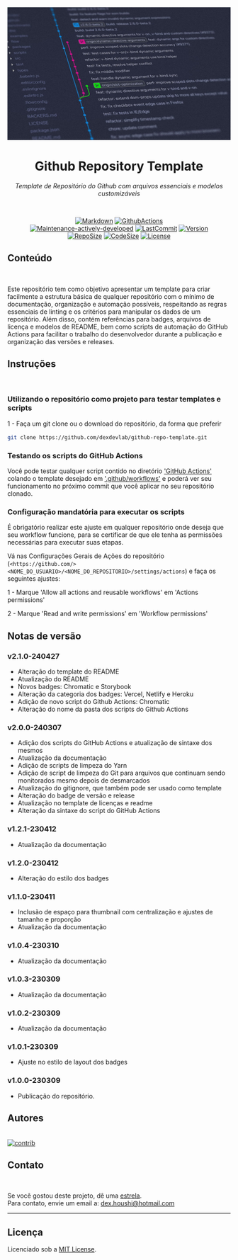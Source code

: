 <div align="center">
<img src="./assets/thumb.jpg" height='300px' width='600px' alt="thumb">
</div>

<h1 align="center">Github Repository Template</h1>
<p align=center><i align="center">Template de Repositório do Github com arquivos essenciais e modelos customizáveis</i></p>

<br>

<div align="center">

<a href="https://www.markdownguide.org"><img src="https://img.shields.io/badge/Markdown-%23000000.svg?logo=markdown&logoColor=white" height="22" alt="Markdown"/></a>
<a href="https://docs.github.com/pt/actions"><img src="https://img.shields.io/badge/github%20actions-%232671E5.svg?style=plastic&logo=githubactions&logoColor=white" height="22" alt="GithubActions"/></a>
<br>
<a href=""><img src="https://img.shields.io/badge/maintenance-actively--developed-brightgreen.svg" height="22" alt="Maintenance-actively-developed"/></a>
<a href=""><img src="https://img.shields.io/github/last-commit/dexdevlab/github-repo-template" height="22" alt="LastCommit"></a>
<a href=""><img src="https://img.shields.io/github/v/release/dexdevlab/github-repo-template" height="22" alt="Version"/></a>
<br>
<a href=""><img src="https://img.shields.io/github/repo-size/dexdevlab/github-repo-template" height="22" alt="RepoSize"/></a>
<a href=""><img src="https://img.shields.io/github/languages/code-size/dexdevlab/github-repo-template" height="22" alt="CodeSize"/></a>
<a href="https://github.com/dexdevlab/github-repo-template/blob/main/LICENSE"><img src="https://img.shields.io/github/license/dexdevlab/github-repo-template?&" height="22" alt="License"></a>

</div>

## Conteúdo

<br>

Este repositório tem como objetivo apresentar um template para criar facilmente a estrutura básica de qualquer repositório com o mínimo de documentação, organização e automação possíveis, respeitando as regras essenciais de linting e os critérios para manipular os dados de um repositório.
Além disso, contém referências para badges, arquivos de licença e modelos de README, bem como scripts de automação do GitHub Actions para facilitar o trabalho do desenvolvedor durante a publicação e organização das versões e releases.

## Instruções

<br>

### Utilizando o repositório como projeto para testar templates e scripts

1 - Faça um git clone ou o download do repositório, da forma que preferir

```bash
git clone https://github.com/dexdevlab/github-repo-template.git
```

### Testando os scripts do GitHub Actions

Você pode testar qualquer script contido no diretório ['GitHub Actions']('https://github.com/dexdevlab/github-repo-template/blob/main/templates/GitHub_Actions') colando o template
desejado em ['.github/workflows'](https://github.com/dexdevlab/github-repo-template/blob/main/.github/workflows) e poderá ver seu funcionamento no próximo commit que você aplicar no
seu repositório clonado.

### Configuração mandatória para executar os scripts

É obrigatório realizar este ajuste em qualquer repositório onde deseja que seu workflow funcione, para se certificar de que ele tenha as permissões necessárias para executar suas etapas.

Vá nas Configurações Gerais de Ações do repositório (`<https://github.com/><NOME_DO_USUARIO>/<NOME_DO_REPOSITORIO>/settings/actions`) e faça os seguintes ajustes:

1 - Marque 'Allow all actions and reusable workflows' em 'Actions permissions'

2 - Marque 'Read and write permissions' em 'Workflow permissions'

## Notas de versão

### v2.1.0-240427

- Alteração do template do README
- Atualização do README
- Novos badges: Chromatic e Storybook
- Alteração da categoria dos badges: Vercel, Netlify e Heroku
- Adição de novo script do Github Actions: Chromatic
- Alteração do nome da pasta dos scripts do Github Actions

### v2.0.0-240307

- Adição dos scripts do GitHub Actions e atualização de sintaxe dos mesmos
- Atualização da documentação
- Adição de scripts de limpeza do Yarn
- Adição de script de limpeza do Git para arquivos que continuam sendo monitorados mesmo depois de desmarcados
- Atualização do gitignore, que também pode ser usado como template
- Alteração do badge de versão e release
- Atualização no template de licenças e readme
- Alteração da sintaxe do script do GitHub Actions

### v1.2.1-230412

- Atualização da documentação

### v1.2.0-230412

- Alteração do estilo dos badges

### v1.1.0-230411

- Inclusão de espaço para thumbnail com centralização e ajustes de tamanho e proporção
- Atualização da documentação

### v1.0.4-230310

- Atualização da documentação

### v1.0.3-230309

- Atualização da documentação

### v1.0.2-230309

- Atualização da documentação

### v1.0.1-230309

- Ajuste no estilo de layout dos badges

### v1.0.0-230309

- Publicação do repositório.

## Autores

<br>

<a href="https://github.com/dexdevlab/github-repo-template/graphs/contributors">
  <img alt= 'contrib' src="https://contrib.rocks/image?repo=dexdevlab/github-repo-template" />
</a>

## Contato

<br>

Se você gostou deste projeto, dê uma <a href="https://github.com/dexdevlab/github-repo-template" data-icon="octicon-star" aria-label="Star dexdevlab/github-repo-template on GitHub">estrela</a>. <br>
Para contato, envie um email a: <a href="mailto:dex.houshi@hotmail.com">dex.houshi@hotmail.com</a>

<hr>

<a name="section-licenca">

## Licença

</a>

Licenciado sob a [MIT License](https://github.com/dexdevlab/github-repo-template/blob/main/LICENSE).
